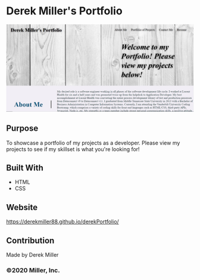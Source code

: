 # Derek Miller's Portfolio

![Derek Miller Portfolio screenshot](/assets/images/websiteScreenshot.jpg?raw=true "Derek Miller Portfolio screenshot")

## Purpose
To showcase a portfolio of my projects as a developer. Please view my projects to see if my skillset is what you're looking for!

## Built With
* HTML
* CSS

## Website
https://derekmiller88.github.io/derekPortfolio/

## Contribution
Made by Derek Miller

### ©️2020 Miller, Inc. 